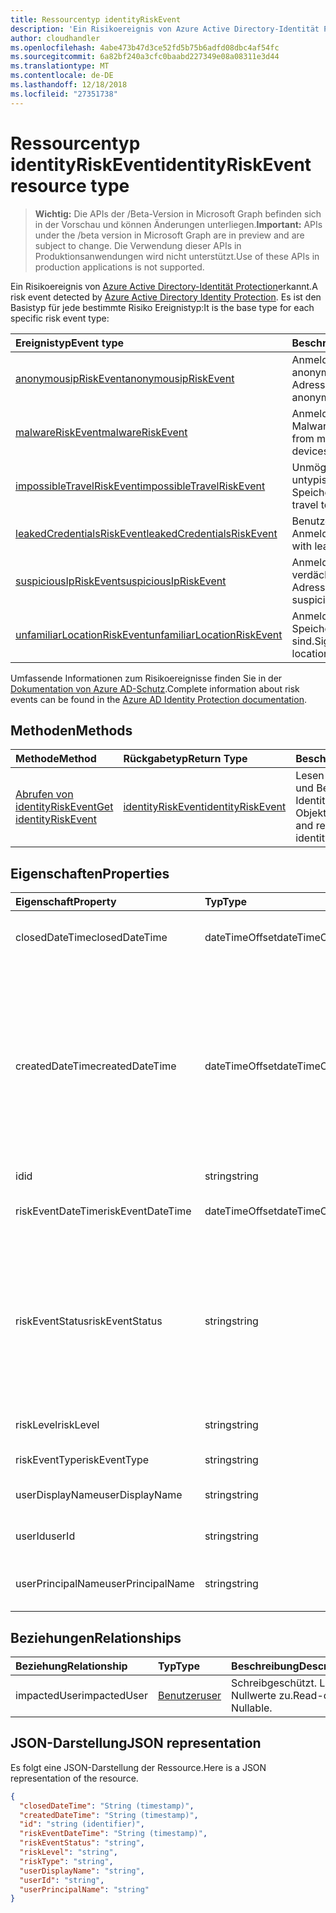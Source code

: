 ```yaml
---
title: Ressourcentyp identityRiskEvent
description: 'Ein Risikoereignis von Azure Active Directory-Identität Protection erkannt. Es ist den Basistyp für jede bestimmte Risiko Ereignistyp:'
author: cloudhandler
ms.openlocfilehash: 4abe473b47d3ce52fd5b75b6adfd08dbc4af54fc
ms.sourcegitcommit: 6a82bf240a3cfc0baabd227349e08a08311e3d44
ms.translationtype: MT
ms.contentlocale: de-DE
ms.lasthandoff: 12/18/2018
ms.locfileid: "27351738"
---
```

# <a name="identityriskevent-resource-type"></a><span data-ttu-id="7c11f-104">Ressourcentyp identityRiskEvent</span><span class="sxs-lookup"><span data-stu-id="7c11f-104">identityRiskEvent resource type</span></span>

> <span data-ttu-id="7c11f-105">**Wichtig:** Die APIs der /Beta-Version in Microsoft Graph befinden sich in der Vorschau und können Änderungen unterliegen.</span><span class="sxs-lookup"><span data-stu-id="7c11f-105">**Important:** APIs under the /beta version in Microsoft Graph are in preview and are subject to change.</span></span> <span data-ttu-id="7c11f-106">Die Verwendung dieser APIs in Produktionsanwendungen wird nicht unterstützt.</span><span class="sxs-lookup"><span data-stu-id="7c11f-106">Use of these APIs in production applications is not supported.</span></span>

<span data-ttu-id="7c11f-107">Ein Risikoereignis von [Azure Active Directory-Identität Protection](https://azure.microsoft.com/en-us/documentation/articles/active-directory-identityprotection/)erkannt.</span><span class="sxs-lookup"><span data-stu-id="7c11f-107">A risk event detected by [Azure Active Directory Identity Protection](https://azure.microsoft.com/en-us/documentation/articles/active-directory-identityprotection/).</span></span> <span data-ttu-id="7c11f-108">Es ist den Basistyp für jede bestimmte Risiko Ereignistyp:</span><span class="sxs-lookup"><span data-stu-id="7c11f-108">It is the base type for each specific risk event type:</span></span>

| <span data-ttu-id="7c11f-109">Ereignistyp</span><span class="sxs-lookup"><span data-stu-id="7c11f-109">Event type</span></span>         | <span data-ttu-id="7c11f-110">Beschreibung</span><span class="sxs-lookup"><span data-stu-id="7c11f-110">Description</span></span>|
|:---------------|:-----------|
|[<span data-ttu-id="7c11f-111">anonymousipRiskEvent</span><span class="sxs-lookup"><span data-stu-id="7c11f-111">anonymousipRiskEvent</span></span>](anonymousipriskevent.md) | <span data-ttu-id="7c11f-112">Anmeldungen von anonymen IP-Adressen.</span><span class="sxs-lookup"><span data-stu-id="7c11f-112">Sign-ins from anonymous IP addresses.</span></span> |
|[<span data-ttu-id="7c11f-113">malwareRiskEvent</span><span class="sxs-lookup"><span data-stu-id="7c11f-113">malwareRiskEvent</span></span>](malwareriskevent.md) | <span data-ttu-id="7c11f-114">Anmeldungen von Geräten Malware infiziert.</span><span class="sxs-lookup"><span data-stu-id="7c11f-114">Sign-ins from malware-infected devices.</span></span> |
|[<span data-ttu-id="7c11f-115">impossibleTravelRiskEvent</span><span class="sxs-lookup"><span data-stu-id="7c11f-115">impossibleTravelRiskEvent</span></span>](impossibletravelriskevent.md) | <span data-ttu-id="7c11f-116">Unmöglich Reisen zu untypischen Speicherorte.</span><span class="sxs-lookup"><span data-stu-id="7c11f-116">Impossible travel to atypical locations.</span></span> |
|[<span data-ttu-id="7c11f-117">leakedCredentialsRiskEvent</span><span class="sxs-lookup"><span data-stu-id="7c11f-117">leakedCredentialsRiskEvent</span></span>](leakedcredentialsriskevent.md) | <span data-ttu-id="7c11f-118">Benutzer mit verlorene Anmeldeinformationen.</span><span class="sxs-lookup"><span data-stu-id="7c11f-118">Users with leaked credentials.</span></span> |
|[<span data-ttu-id="7c11f-119">suspiciousIpRiskEvent</span><span class="sxs-lookup"><span data-stu-id="7c11f-119">suspiciousIpRiskEvent</span></span>](suspiciousipriskevent.md) | <span data-ttu-id="7c11f-120">Anmeldungen von verdächtigen IP-Adressen.</span><span class="sxs-lookup"><span data-stu-id="7c11f-120">Sign-ins from suspicious IP addresses.</span></span> |
|[<span data-ttu-id="7c11f-121">unfamiliarLocationRiskEvent</span><span class="sxs-lookup"><span data-stu-id="7c11f-121">unfamiliarLocationRiskEvent</span></span>](unfamiliarlocationriskevent.md) | <span data-ttu-id="7c11f-122">Anmeldungen von Speicherorten nicht vertraut sind.</span><span class="sxs-lookup"><span data-stu-id="7c11f-122">Sign-ins from unfamiliar locations.</span></span> |

<span data-ttu-id="7c11f-123">Umfassende Informationen zum Risikoereignisse finden Sie in der [Dokumentation von Azure AD-Schutz](https://docs.microsoft.com/en-us/azure/active-directory/active-directory-reporting-risk-events).</span><span class="sxs-lookup"><span data-stu-id="7c11f-123">Complete information about risk events can be found in the [Azure AD Identity Protection documentation](https://docs.microsoft.com/en-us/azure/active-directory/active-directory-reporting-risk-events).</span></span>

## <a name="methods"></a><span data-ttu-id="7c11f-124">Methoden</span><span class="sxs-lookup"><span data-stu-id="7c11f-124">Methods</span></span>

| <span data-ttu-id="7c11f-125">Methode</span><span class="sxs-lookup"><span data-stu-id="7c11f-125">Method</span></span>           | <span data-ttu-id="7c11f-126">Rückgabetyp</span><span class="sxs-lookup"><span data-stu-id="7c11f-126">Return Type</span></span>    |<span data-ttu-id="7c11f-127">Beschreibung</span><span class="sxs-lookup"><span data-stu-id="7c11f-127">Description</span></span>|
|:---------------|:--------|:----------|
|[<span data-ttu-id="7c11f-128">Abrufen von identityRiskEvent</span><span class="sxs-lookup"><span data-stu-id="7c11f-128">Get identityRiskEvent</span></span>](../api/identityriskevent-get.md) | [<span data-ttu-id="7c11f-129">identityRiskEvent</span><span class="sxs-lookup"><span data-stu-id="7c11f-129">identityRiskEvent</span></span>](identityriskevent.md) |<span data-ttu-id="7c11f-130">Lesen Sie Eigenschaften und Beziehungen des IdentityRiskEvent-Objekts.</span><span class="sxs-lookup"><span data-stu-id="7c11f-130">Read properties and relationships of identityRiskEvent object.</span></span>|

## <a name="properties"></a><span data-ttu-id="7c11f-131">Eigenschaften</span><span class="sxs-lookup"><span data-stu-id="7c11f-131">Properties</span></span>
| <span data-ttu-id="7c11f-132">Eigenschaft</span><span class="sxs-lookup"><span data-stu-id="7c11f-132">Property</span></span>     | <span data-ttu-id="7c11f-133">Typ</span><span class="sxs-lookup"><span data-stu-id="7c11f-133">Type</span></span>   |<span data-ttu-id="7c11f-134">Beschreibung</span><span class="sxs-lookup"><span data-stu-id="7c11f-134">Description</span></span>|
|:---------------|:--------|:----------|
|<span data-ttu-id="7c11f-135">closedDateTime</span><span class="sxs-lookup"><span data-stu-id="7c11f-135">closedDateTime</span></span>|<span data-ttu-id="7c11f-136">dateTimeOffset</span><span class="sxs-lookup"><span data-stu-id="7c11f-136">dateTimeOffset</span></span>| <span data-ttu-id="7c11f-137">Datum und Uhrzeit, die das Risikoereignis geschlossen wurde</span><span class="sxs-lookup"><span data-stu-id="7c11f-137">The date and time that the risk event was closed</span></span>|
|<span data-ttu-id="7c11f-138">createdDateTime</span><span class="sxs-lookup"><span data-stu-id="7c11f-138">createdDateTime</span></span>|<span data-ttu-id="7c11f-139">dateTimeOffset</span><span class="sxs-lookup"><span data-stu-id="7c11f-139">dateTimeOffset</span></span>| <span data-ttu-id="7c11f-140">Das Datum und die Uhrzeit, die das Risikoereignis erstellt wurde.</span><span class="sxs-lookup"><span data-stu-id="7c11f-140">The date and time that the risk event was created.</span></span> <span data-ttu-id="7c11f-141">Dies ist immer größer als oder gleich dem Datetime des Ereignisses Risiko selbst.</span><span class="sxs-lookup"><span data-stu-id="7c11f-141">This is always greater than or equal to the datetime of the risk event itself.</span></span> <span data-ttu-id="7c11f-142">Dies ist die entsprechende Eigenschaft eines Filters beim Risikoereignisse Abfragen verwendet.</span><span class="sxs-lookup"><span data-stu-id="7c11f-142">This is the correct property to use as a filter when querying risk events.</span></span>|
|<span data-ttu-id="7c11f-143">id</span><span class="sxs-lookup"><span data-stu-id="7c11f-143">id</span></span>|<span data-ttu-id="7c11f-144">string</span><span class="sxs-lookup"><span data-stu-id="7c11f-144">string</span></span>| <span data-ttu-id="7c11f-145">Schreibgeschützt.</span><span class="sxs-lookup"><span data-stu-id="7c11f-145">Read-only</span></span>|
|<span data-ttu-id="7c11f-146">riskEventDateTime</span><span class="sxs-lookup"><span data-stu-id="7c11f-146">riskEventDateTime</span></span>|<span data-ttu-id="7c11f-147">dateTimeOffset</span><span class="sxs-lookup"><span data-stu-id="7c11f-147">dateTimeOffset</span></span>| <span data-ttu-id="7c11f-148">Datum und Uhrzeit, wann das Risikoereignis aufgetreten ist</span><span class="sxs-lookup"><span data-stu-id="7c11f-148">The date and time when the risk event occurred</span></span>|
|<span data-ttu-id="7c11f-149">riskEventStatus</span><span class="sxs-lookup"><span data-stu-id="7c11f-149">riskEventStatus</span></span>|<span data-ttu-id="7c11f-150">string</span><span class="sxs-lookup"><span data-stu-id="7c11f-150">string</span></span>| <span data-ttu-id="7c11f-151">Mögliche Werte sind: `active`, `remediated`, `dismissedAsFixed`, `dismissedAsFalsePositive`, `dismissedAsIgnore`, `loginBlocked`, `closedMfaAuto` und `closedMultipleReasons`.</span><span class="sxs-lookup"><span data-stu-id="7c11f-151">Possible values are: `active`, `remediated`, `dismissedAsFixed`, `dismissedAsFalsePositive`, `dismissedAsIgnore`, `loginBlocked`, `closedMfaAuto`, `closedMultipleReasons`.</span></span>|
|<span data-ttu-id="7c11f-152">riskLevel</span><span class="sxs-lookup"><span data-stu-id="7c11f-152">riskLevel</span></span>|<span data-ttu-id="7c11f-153">string</span><span class="sxs-lookup"><span data-stu-id="7c11f-153">string</span></span>| <span data-ttu-id="7c11f-154">Mögliche Werte sind: `low`, `medium` und `high`.</span><span class="sxs-lookup"><span data-stu-id="7c11f-154">Possible values are: `low`, `medium`, `high`.</span></span>|
|<span data-ttu-id="7c11f-155">riskEventType</span><span class="sxs-lookup"><span data-stu-id="7c11f-155">riskEventType</span></span>|<span data-ttu-id="7c11f-156">string</span><span class="sxs-lookup"><span data-stu-id="7c11f-156">string</span></span>| <span data-ttu-id="7c11f-157">Der Typ des Risikos</span><span class="sxs-lookup"><span data-stu-id="7c11f-157">The type of risk</span></span>|
|<span data-ttu-id="7c11f-158">userDisplayName</span><span class="sxs-lookup"><span data-stu-id="7c11f-158">userDisplayName</span></span>|<span data-ttu-id="7c11f-159">string</span><span class="sxs-lookup"><span data-stu-id="7c11f-159">string</span></span>| <span data-ttu-id="7c11f-160">Der Name des Benutzers gefährdet</span><span class="sxs-lookup"><span data-stu-id="7c11f-160">The name of the user at risk</span></span>|
|<span data-ttu-id="7c11f-161">userId</span><span class="sxs-lookup"><span data-stu-id="7c11f-161">userId</span></span>|<span data-ttu-id="7c11f-162">string</span><span class="sxs-lookup"><span data-stu-id="7c11f-162">string</span></span>| <span data-ttu-id="7c11f-163">Die Id des Benutzers gefährdet</span><span class="sxs-lookup"><span data-stu-id="7c11f-163">The id of the user at risk</span></span>|
|<span data-ttu-id="7c11f-164">userPrincipalName</span><span class="sxs-lookup"><span data-stu-id="7c11f-164">userPrincipalName</span></span>|<span data-ttu-id="7c11f-165">string</span><span class="sxs-lookup"><span data-stu-id="7c11f-165">string</span></span>| <span data-ttu-id="7c11f-166">Der Benutzerprinzipalname des Benutzers gefährdet</span><span class="sxs-lookup"><span data-stu-id="7c11f-166">The user principal name of the user at risk</span></span>|

## <a name="relationships"></a><span data-ttu-id="7c11f-167">Beziehungen</span><span class="sxs-lookup"><span data-stu-id="7c11f-167">Relationships</span></span>
| <span data-ttu-id="7c11f-168">Beziehung</span><span class="sxs-lookup"><span data-stu-id="7c11f-168">Relationship</span></span> | <span data-ttu-id="7c11f-169">Typ</span><span class="sxs-lookup"><span data-stu-id="7c11f-169">Type</span></span>   |<span data-ttu-id="7c11f-170">Beschreibung</span><span class="sxs-lookup"><span data-stu-id="7c11f-170">Description</span></span>|
|:---------------|:--------|:----------|
|<span data-ttu-id="7c11f-171">impactedUser</span><span class="sxs-lookup"><span data-stu-id="7c11f-171">impactedUser</span></span>|[<span data-ttu-id="7c11f-172">Benutzer</span><span class="sxs-lookup"><span data-stu-id="7c11f-172">user</span></span>](user.md)| <span data-ttu-id="7c11f-p105">Schreibgeschützt. Lässt Nullwerte zu.</span><span class="sxs-lookup"><span data-stu-id="7c11f-p105">Read-only. Nullable.</span></span>|

## <a name="json-representation"></a><span data-ttu-id="7c11f-175">JSON-Darstellung</span><span class="sxs-lookup"><span data-stu-id="7c11f-175">JSON representation</span></span>

<span data-ttu-id="7c11f-176">Es folgt eine JSON-Darstellung der Ressource.</span><span class="sxs-lookup"><span data-stu-id="7c11f-176">Here is a JSON representation of the resource.</span></span> 

<!-- {
  "blockType": "resource",
  "optionalProperties": [

  ],
  "@odata.type": "microsoft.graph.identityRiskEvent"
}-->

```json
{
  "closedDateTime": "String (timestamp)",
  "createdDateTime": "String (timestamp)",
  "id": "string (identifier)",
  "riskEventDateTime": "String (timestamp)",
  "riskEventStatus": "string",
  "riskLevel": "string",
  "riskType": "string",
  "userDisplayName": "string",
  "userId": "string",
  "userPrincipalName": "string"
}

```

<!-- uuid: 8fcb5dbc-d5aa-4681-8e31-b001d5168d79
2015-10-25 14:57:30 UTC -->
<!-- {
  "type": "#page.annotation",
  "description": "identityRiskEvent resource",
  "keywords": "",
  "section": "documentation",
  "tocPath": ""
}-->